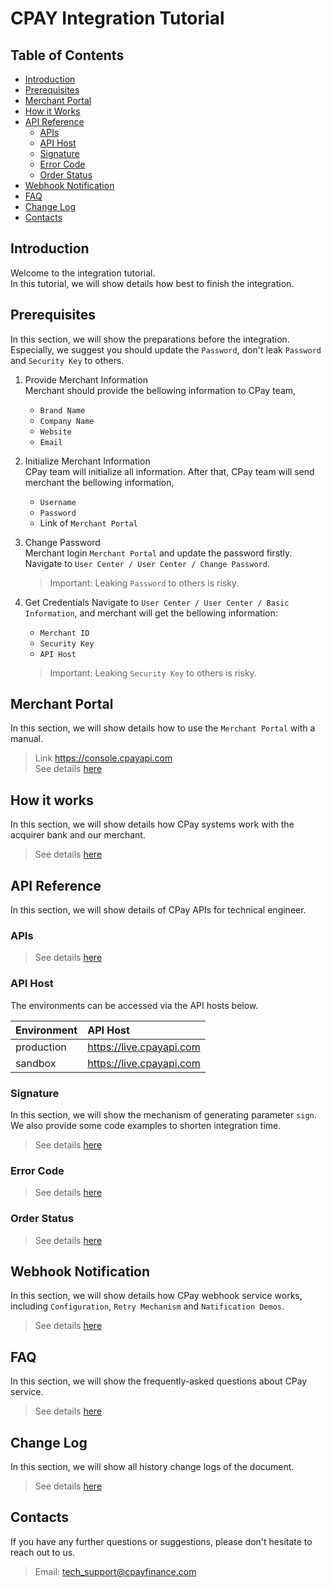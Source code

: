 # CPAY Integration Tutorial

## Table of Contents

- [Introduction](#introduction)
- [Prerequisites](#prerequisites)
- [Merchant Portal](#merchant-portal)
- [How it Works](#how-it-works)
- [API Reference](#api-reference)
   - [APIs](#apis)
   - [API Host](#api-host)
   - [Signature](#signature)
   - [Error Code](#error-code)
   - [Order Status](#order-status)
- [Webhook Notification](#webhook-notification)
- [FAQ](#api-reference)
- [Change Log](#change-log)
- [Contacts](#contacts)


## Introduction
Welcome to the integration tutorial.  
In this tutorial, we will show details how best to finish the integration.


## Prerequisites
In this section, we will show the preparations before the integration.  
Especially, we suggest you should update the `Password`, don't leak `Password` and `Security Key` to others.

1. Provide Merchant Information  
   Merchant should provide the bellowing information to CPay team,
   - `Brand Name`
   - `Company Name`
   - `Website`
   - `Email`

2. Initialize Merchant Information  
   CPay team will initialize all information. After that, CPay team will send merchant the bellowing information,
   - `Username`
   - `Password`
   - Link of `Merchant Portal`

3. Change Password  
   Merchant login `Merchant Portal` and update the password firstly.
   Navigate to `User Center / User Center / Change Password`.
   > Important: Leaking `Password` to others is risky.


4. Get Credentials
   Navigate to `User Center / User Center / Basic Information`, 
   and merchant will get the bellowing information:
   - `Merchant ID`
   - `Security Key`
   - `API Host`

   > Important: Leaking `Security Key` to others is risky.

## Merchant Portal
In this section, we will show details how to use the `Merchant Portal` with a manual.

> Link https://console.cpayapi.com  
> See details [here](https://github.com/cpayapi-com/document/blob/main/merchant-portal/manual.md)


## How it works
In this section, we will show details how CPay systems work with the acquirer bank and our merchant.

> See details [here](https://github.com/cpayapi-com/document/blob/main/how-it-works.md)

## API Reference
In this section, we will show details of CPay APIs for technical engineer.


### APIs 
> See details [here](https://github.com/cpayapi-com/document/blob/main/api-reference/overview.md)


### API Host
The environments can be accessed via the API hosts below.

| Environment | API Host |
| :----  | :---- |
|production | https://live.cpayapi.com |
|sandbox    | https://live.cpayapi.com |

### Signature
In this section, we will show the mechanism of generating parameter `sign`.  
We also provide some code examples to shorten integration time.

> See details [here](https://github.com/cpayapi-com/document/blob/main/api-reference/signature.md)


### Error Code
> See details [here](https://github.com/cpayapi-com/document/blob/main/api-reference/error-code.md)


### Order Status
> See details [here](https://github.com/cpayapi-com/document/blob/main/api-reference/order-status.md)


## Webhook Notification
In this section, we will show details how CPay webhook service works, including `Configuration`, `Retry Mechanism` and `Natification Demos`.

> See details [here](https://github.com/cpayapi-com/document/blob/main/webhook-notification.md)

## FAQ
In this section, we will show the frequently-asked questions about CPay service.

> See details [here](https://github.com/cpayapi-com/document/blob/main/faq.md)

## Change Log
In this section, we will show all history change logs of the document.

> See details [here](https://github.com/cpayapi-com/document/blob/main/change-log.md)


## Contacts
If you have any further questions or suggestions, please don't hesitate to reach out to us.

> Email: tech_support@cpayfinance.com

